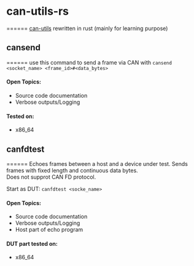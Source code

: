 # can-utils-rs
======
[can-utils](https://github.com/linux-can/can-utils "The famous original") rewritten in rust (mainly for learning purpose)

## cansend
======
use this command to send a frame via CAN with ```cansend <socket_name> <frame_id>#<data_bytes>```

#### Open Topics:  
- Source code documentation  
- Verbose outputs/Logging  

#### Tested on:  
- x86_64  

## canfdtest
======
Echoes frames between a host and a device under test. Sends frames with fixed length and continuous data bytes.  
Does not supprot CAN FD protocol.

Start as DUT: ```canfdtest <socke_name>```

#### Open Topics:
- Source code documentation  
- Verbose outputs/Logging  
- Host part of echo program  

#### DUT part tested on:
- x86_64 